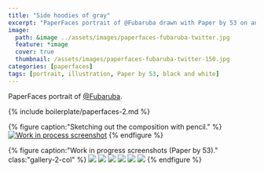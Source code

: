 ```yaml
---
title: "Side hoodies of gray"
excerpt: "PaperFaces portrait of @Fubaruba drawn with Paper by 53 on an iPad."
image: 
  path: &image ../assets/images/paperfaces-fubaruba-twitter.jpg 
  feature: *image
  cover: true
  thumbnail: /assets/images/paperfaces-fubaruba-twitter-150.jpg
categories: [paperfaces]
tags: [portrait, illustration, Paper by 53, black and white]
---
```


PaperFaces portrait of [@Fubaruba](https://twitter.com/Fubaruba).

{% include boilerplate/paperfaces-2.md %}

{% figure caption:"Sketching out the composition with pencil." %}
[![Work in process screenshot](/assets/images/paperfaces-fubaruba-process-1-750.jpg)](/assets/images/paperfaces-fubaruba-process-1-lg.jpg)
{% endfigure %}

{% figure caption:"Work in progress screenshots (Paper by 53)." class:"gallery-2-col" %}
[![](/assets/images/paperfaces-fubaruba-process-2-600.jpg)](/assets/images/paperfaces-fubaruba-process-2-lg.jpg)
[![](/assets/images/paperfaces-fubaruba-process-3-600.jpg)](/assets/images/paperfaces-fubaruba-process-3-lg.jpg)
[![](/assets/images/paperfaces-fubaruba-process-4-600.jpg)](/assets/images/paperfaces-fubaruba-process-4-lg.jpg)
[![](/assets/images/paperfaces-fubaruba-process-5-600.jpg)](/assets/images/paperfaces-fubaruba-process-5-lg.jpg)
[![](/assets/images/paperfaces-fubaruba-process-6-600.jpg)](/assets/images/paperfaces-fubaruba-process-6-lg.jpg)
[![](/assets/images/paperfaces-fubaruba-process-7-600.jpg)](/assets/images/paperfaces-fubaruba-process-7-lg.jpg)
{% endfigure %}
